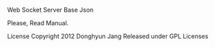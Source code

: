 Web Socket Server Base Json

Please, Read Manual.

License
Copyright 2012 Donghyun Jang
Released under GPL Licenses